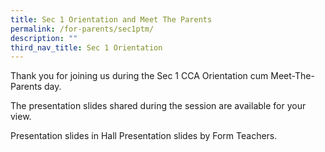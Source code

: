 ```yaml
---
title: Sec 1 Orientation and Meet The Parents
permalink: /for-parents/sec1ptm/
description: ""
third_nav_title: Sec 1 Orientation
---
```



Thank you for joining us during the Sec 1 CCA Orientation cum Meet-The-Parents day. 

The presentation slides shared during the session are available for your view. 

Presentation slides in Hall
Presentation slides by Form Teachers.